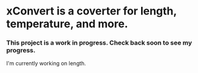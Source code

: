 # xConvert is a coverter for length, temperature, and more.
### This project is a work in progress. Check back soon to see my progress.  
I'm currently working on length.
